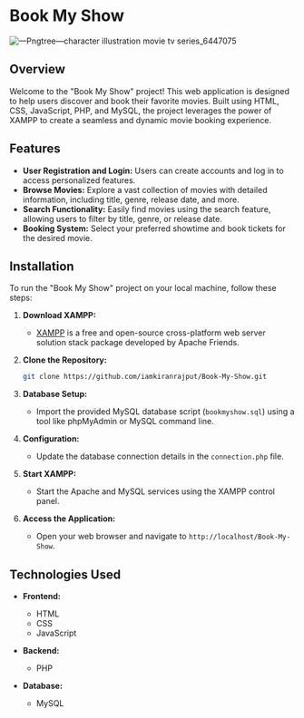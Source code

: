 # Book My Show 
![—Pngtree—character illustration movie tv series_6447075](https://github.com/iamkiranrajput/Book-My-Show/assets/68410560/2e3e7fb8-481f-4e74-b88f-4f8e72cf6123)
## Overview

Welcome to the "Book My Show" project! This web application is designed to help users discover and book their favorite movies. Built using HTML, CSS, JavaScript, PHP, and MySQL, the project leverages the power of XAMPP to create a seamless and dynamic movie booking experience.

## Features

- **User Registration and Login:** Users can create accounts and log in to access personalized features.
- **Browse Movies:** Explore a vast collection of movies with detailed information, including title, genre, release date, and more.
- **Search Functionality:** Easily find movies using the search feature, allowing users to filter by title, genre, or release date.
- **Booking System:** Select your preferred showtime and book tickets for the desired movie.

## Installation

To run the "Book My Show" project on your local machine, follow these steps:

1. **Download XAMPP:**
   - [XAMPP](https://www.apachefriends.org/index.html) is a free and open-source cross-platform web server solution stack package developed by Apache Friends.

2. **Clone the Repository:**
   ```bash
   git clone https://github.com/iamkiranrajput/Book-My-Show.git
   ```

3. **Database Setup:**
   - Import the provided MySQL database script (`bookmyshow.sql`) using a tool like phpMyAdmin or MySQL command line.

4. **Configuration:**
   - Update the database connection details in the `connection.php` file.

5. **Start XAMPP:**
   - Start the Apache and MySQL services using the XAMPP control panel.

6. **Access the Application:**
   - Open your web browser and navigate to `http://localhost/Book-My-Show`.

## Technologies Used

- **Frontend:**
  - HTML
  - CSS
  - JavaScript

- **Backend:**
  - PHP

- **Database:**
  - MySQL
